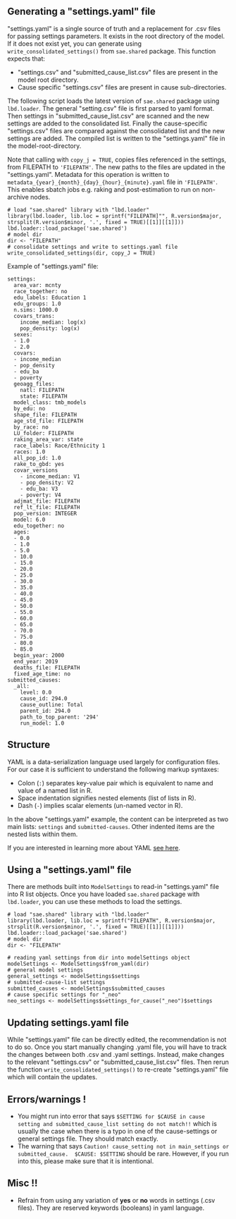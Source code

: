 ## Generating a "settings.yaml" file
"settings.yaml" is a single source of truth and a replacement for .csv files for passing settings parameters. It exists in the root directory of the model. If it does not exist yet, you can generate using `write_consolidated_settings()` from `sae.shared` package. This function expects that:

* "settings.csv" and "submitted_cause_list.csv" files are present in the model root directory.
* Cause specific "settings.csv" files are present in cause sub-directories.

The following script loads the latest version of `sae.shared` package using `lbd.loader`. The general "setting.csv" file is first parsed to yaml format. Then settings in "submitted_cause_list.csv" are scanned and the new settings are added to the consolidated list. Finally the cause-specific "settings.csv" files are compared against the consolidated list and the new settings are added. The compiled list is written to the "settings.yaml" file in the model-root-directory.

Note that calling with `copy_j = TRUE`, copies files referenced in the settings, from FILEPATH to `'FILEPATH'`. The new paths to the files are updated in the "settings.yaml". Metadata for this operation is written to `metadata_{year}_{month}_{day}_{hour}_{minute}.yaml` file in `'FILEPATH'`. This enables sbatch jobs e.g. raking and post-estimation to run on non-archive nodes.

```
# load "sae.shared" library with "lbd.loader"
library(lbd.loader, lib.loc = sprintf("FILEPATH]"", R.version$major, strsplit(R.version$minor, '.', fixed = TRUE)[[1]][[1]]))
lbd.loader::load_package('sae.shared')
# model dir
dir <- "FILEPATH"
# consolidate settings and write to settings.yaml file
write_consolidated_settings(dir, copy_J = TRUE)
```

Example of "settings.yaml" file:

```
settings:
  area_var: mcnty
  race_together: no
  edu_labels: Education 1
  edu_groups: 1.0
  n.sims: 1000.0
  covars_trans:
    income_median: log(x)
    pop_density: log(x)
  sexes:
  - 1.0
  - 2.0
  covars:
  - income_median
  - pop_density
  - edu_ba
  - poverty
  geoagg_files:
    natl: FILEPATH
    state: FILEPATH
  model_class: tmb_models
  by_edu: no
  shape_file: FILEPATH
  age_std_file: FILEPATH
  by_race: no
  LU_folder: FILEPATH
  raking_area_var: state
  race_labels: Race/Ethnicity 1
  races: 1.0
  all_pop_id: 1.0
  rake_to_gbd: yes
  covar_versions
    - income_median: V1
    - pop_density: V2
    - edu_ba: V3
    - poverty: V4
  adjmat_file: FILEPATH
  ref_lt_file: FILEPATH
  pop_version: INTEGER
  model: 6.0
  edu_together: no
  ages:
  - 0.0
  - 1.0
  - 5.0
  - 10.0
  - 15.0
  - 20.0
  - 25.0
  - 30.0
  - 35.0
  - 40.0
  - 45.0
  - 50.0
  - 55.0
  - 60.0
  - 65.0
  - 70.0
  - 75.0
  - 80.0
  - 85.0
  begin_year: 2000
  end_year: 2019
  deaths_file: FILEPATH
  fixed_age_time: no
submitted_causes:
  _all:
    level: 0.0
    cause_id: 294.0
    cause_outline: Total
    parent_id: 294.0
    path_to_top_parent: '294'
    run_model: 1.0
```

## Structure
YAML is a data-serialization language used largely for configuration files. For our case it is sufficient to understand the following markup syntaxes:
* Colon (`:`) separates key-value pair which is equivalent to name and value of a named list in R.
* Space indentation signifies nested elements (list of lists in R).
* Dash (`-`) implies scalar elements (un-named vector in R).

In the above "settings.yaml" example, the content can be interpreted as two main lists: `settings` and `submitted-causes`. Other indented items are the nested lists within them. 

If you are interested in learning more about YAML [see here](https://yaml.org/spec/1.2.2/#21-collections). 
## Using a "settings.yaml" file
There are methods built into `ModelSettings` to read-in "settings.yaml" file into R list objects. Once you have loaded `sae.shared` package with `lbd.loader`, you can use these methods to load the settings.

```
# load "sae.shared" library with "lbd.loader"
library(lbd.loader, lib.loc = sprintf("FILEPATH", R.version$major, strsplit(R.version$minor, '.', fixed = TRUE)[[1]][[1]]))
lbd.loader::load_package('sae.shared')
# model dir
dir <- "FILEPATH"

# reading yaml settings from dir into modelSettings object
modelSettings <- ModelSettings$from_yaml(dir)
# general model settings
general_settings <- modelSettings$settings
# submitted-cause-list settings
submitted_causes <- modelSettings$submitted_causes
# cause specific settings for "_neo"
neo_settings <- modelSettings$settings_for_cause("_neo")$settings
```

## Updating settings.yaml file
While "settings.yaml" file can be directly edited, the recommendation is not to do so. Once you start manually changing .yaml file, you will have to track the changes between both .csv and .yaml settings. Instead, make changes to the relevant "settings.csv" or "submitted_cause_list.csv" files. Then rerun the function `write_consolidated_settings()` to re-create "settings.yaml" file which will contain the updates.

## Errors/warnings !
* You might run into error that says `$SETTING for $CAUSE in cause setting and submitted_cause_list setting do not match!!` which is usually the case when there is a typo in one of the cause-settings or general settings file. They should match exactly.
* The warning that says `Caution! cause_setting not in main_settings or submitted_cause.  $CAUSE: $SETTING` should be rare. However, if you run into this, please make sure that it is intentional.

## Misc !!
* Refrain from using any variation of **yes** or **no** words in settings (.csv files). They are reserved keywords (booleans) in yaml language.